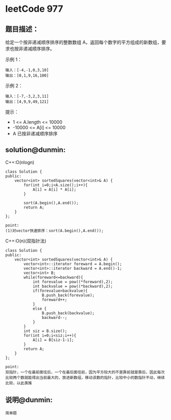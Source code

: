 # leetCode 977

## 题目描述：

给定一个按非递减顺序排序的整数数组 A，返回每个数字的平方组成的新数组，要求也按非递减顺序排序。
 

示例 1：
```
输入：[-4,-1,0,3,10]
输出：[0,1,9,16,100]
```

示例 2：
```
输入：[-7,-3,2,3,11]
输出：[4,9,9,49,121]
```

提示：

+ 1 <= A.length <= 10000
+ -10000 <= A[i] <= 10000
+ A 已按非递减顺序排序


## solution@dunmin:
C++:O(nlogn)
```
class Solution {
public:
    vector<int> sortedSquares(vector<int>& A) {
        for(int i=0;i<A.size();i++){
            A[i] = A[i] * A[i];
        }
        
        sort(A.begin(),A.end());
        return A;
    }
};
```

```
point:
(1)对vector快速排序：sort(A.begin(),A.end());
```

C++:O(n)(双指针法)
```
class Solution {
public:
    vector<int> sortedSquares(vector<int>& A) {
        vector<int>::iterator foreward = A.begin();
        vector<int>::iterator backward = A.end()-1;
        vector<int> B;
        while(foreward<=backward){
            int forevalue = pow((*foreward),2);
            int backvalue = pow((*backward),2);
            if(forevalue>backvalue){
                B.push_back(forevalue);
                foreward++;
            }
            else {
                B.push_back(backvalue);
                backward--;
            }
        }
        int siz = B.size();
        for(int i=0;i<siz;i++){
            A[i] = B[siz-1-i];
        }
        return A;
    }
};
```
```
point:
双指针，一个在最前面往后，一个在最后面往前，因为平方较大的不是靠前就是靠后，因此每次比较两个数就能得出当前最大的，放进新数组，移动该数的指针，比较中小的数指针不动，继续比较，以此类推
```

## 说明@dunmin:
```
简单题
```